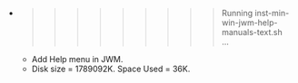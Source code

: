* >>>>>>>>> Running inst-min-win-jwm-help-manuals-text.sh ...
  * Add Help menu in JWM.
  * Disk size = 1789092K. Space Used = 36K.
